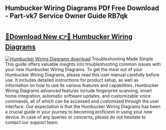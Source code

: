 ## Humbucker Wiring Diagrams PDf Free Download - Part-vk7 Service Owner Guide RB7qk

# <h2><a href="http://dfn6x1.blite.top/?on=Humbucker+Wiring+Diagrams">🔗Download New 👉🔴 Humbucker Wiring Diagrams</a></h2>

[![Humbucker Wiring Diagrams download](https://i.imgur.com/lujVjoI.png)](http://dfn6x1.blite.top/?on=Humbucker+Wiring+Diagrams)
Troubleshooting Made Simple This guide offers valuable insights into troubleshooting common issues with your new Humbucker Wiring Diagrams. To get the most out of your Humbucker Wiring Diagrams, please read this user manual carefully before use. It includes detailed instructions for product setup, as well as information on how to use its various features and capabilities. Humbucker Wiring Diagrams advanced features include fingerprint scanning, smart home integration, automatic software updates, and customizable voice commands, all of which can be accessed and customized through the user interface. Our expectation is that the Humbucker Wiring Diagrams has been a crucial guide in your journey to becoming proficient in using your new device. In case of any queries or concerns, please do not hesitate to contact our support team.
